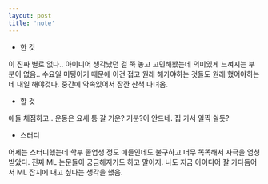 ```yaml
---
layout: post
title: 'note'
---
```


- 한 것

이 진짜 별로 없다.. 아이디어 생각났던 걸 쭉 놓고 고민해봤는데 의미있게 느껴지는 부분이 없음.. 수요일 미팅이기 때문에 이건 접고 원래 해가야하는 것들도 원래 했어야하는데 내일 해야것다. 중간에 약속있어서 잠깐 산책 다녀옴. 

- 할 것

애들 채점하고.. 운동은 요새 통 갈 기운? 기분?이 안드네. 집 가서 일찍 쉴듯?

- 스터디

어제는 스터디했는데 학부 졸업생 정도 애들인데도 불구하고 너무 똑똑해서 자극을 엄청 받았다. 진짜 ML 논문들이 궁금해지기도 하고 말이지. 나도 지금 아이디어 잘 가다듬어서 ML 잡지에 내고 싶다는 생각을 했음. 
